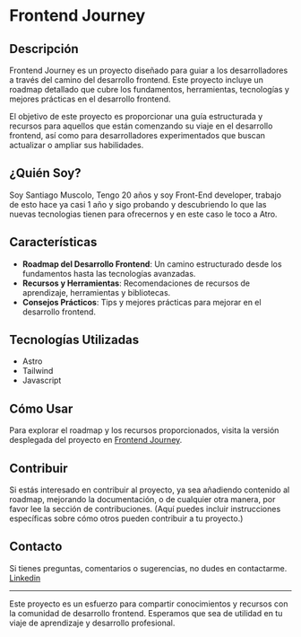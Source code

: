 # Frontend Journey

## Descripción

Frontend Journey es un proyecto diseñado para guiar a los desarrolladores a través del camino del desarrollo frontend. Este proyecto incluye un roadmap detallado que cubre los fundamentos, herramientas, tecnologías y mejores prácticas en el desarrollo frontend.

El objetivo de este proyecto es proporcionar una guía estructurada y recursos para aquellos que están comenzando su viaje en el desarrollo frontend, así como para desarrolladores experimentados que buscan actualizar o ampliar sus habilidades.

## ¿Quién Soy?

Soy Santiago Muscolo, Tengo 20 años y soy Front-End developer, trabajo de esto hace ya casi 1 año y sigo probando y descubriendo lo que las nuevas tecnologias tienen para ofrecernos y en este caso le toco a Atro.

## Características

- **Roadmap del Desarrollo Frontend**: Un camino estructurado desde los fundamentos hasta las tecnologías avanzadas.
- **Recursos y Herramientas**: Recomendaciones de recursos de aprendizaje, herramientas y bibliotecas.
- **Consejos Prácticos**: Tips y mejores prácticas para mejorar en el desarrollo frontend.

## Tecnologías Utilizadas

- Astro
- Tailwind
- Javascript

## Cómo Usar

Para explorar el roadmap y los recursos proporcionados, visita la versión desplegada del proyecto en [Frontend Journey](https://frontendjourney-astro.netlify.app/).

## Contribuir

Si estás interesado en contribuir al proyecto, ya sea añadiendo contenido al roadmap, mejorando la documentación, o de cualquier otra manera, por favor lee la sección de contribuciones. (Aquí puedes incluir instrucciones específicas sobre cómo otros pueden contribuir a tu proyecto.)

## Contacto

Si tienes preguntas, comentarios o sugerencias, no dudes en contactarme. [Linkedin](https://www.linkedin.com/in/santiago-muscolo-142578249/)

---

Este proyecto es un esfuerzo para compartir conocimientos y recursos con la comunidad de desarrollo frontend. Esperamos que sea de utilidad en tu viaje de aprendizaje y desarrollo profesional.
